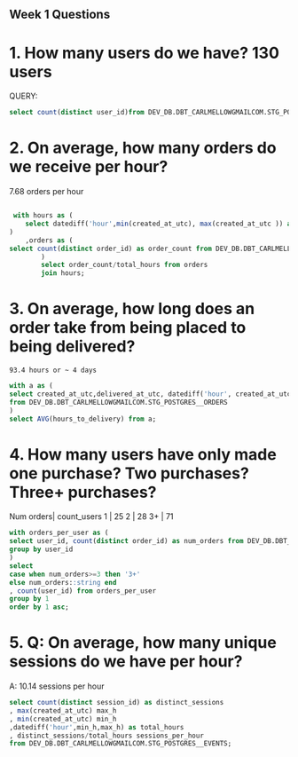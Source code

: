 ## Week 1 Questions 

# 1. How many users do we have? 130 users 
QUERY: 

```SQL
select count(distinct user_id)from DEV_DB.DBT_CARLMELLOWGMAILCOM.STG_POSTGRES__USERS
```

# 2. On average, how many orders do we receive per hour?

7.68 orders per hour 

```SQL

 with hours as (
    select datediff('hour',min(created_at_utc), max(created_at_utc )) as total_hours from DEV_DB.DBT_CARLMELLOWGMAILCOM.STG_POSTGRES__ORDERS
)
    ,orders as (
select count(distinct order_id) as order_count from DEV_DB.DBT_CARLMELLOWGMAILCOM.STG_POSTGRES__ORDERS
        ) 
        select order_count/total_hours from orders
        join hours;
```


# 3. On average, how long does an order take from being placed to being delivered?
    
    93.4 hours or ~ 4 days 

```SQL
with a as (
select created_at_utc,delivered_at_utc, datediff('hour', created_at_utc, delivered_at_utc) as hours_to_delivery
from DEV_DB.DBT_CARLMELLOWGMAILCOM.STG_POSTGRES__ORDERS
) 
select AVG(hours_to_delivery) from a;
```


# 4. How many users have only made one purchase? Two purchases? Three+ purchases?

Num orders| count_users 
1	      | 25
2	      | 28
3+	      | 71

```SQL
with orders_per_user as (
select user_id, count(distinct order_id) as num_orders from DEV_DB.DBT_CARLMELLOWGMAILCOM.STG_POSTGRES__ORDERS
group by user_id
) 
select 
case when num_orders>=3 then '3+'
else num_orders::string end
, count(user_id) from orders_per_user
group by 1
order by 1 asc;

```

# 5. Q: On average, how many unique sessions do we have per hour? 

A: 10.14 sessions per hour 
```SQL
select count(distinct session_id) as distinct_sessions
, max(created_at_utc) max_h
, min(created_at_utc) min_h
,datediff('hour',min_h,max_h) as total_hours
, distinct_sessions/total_hours sessions_per_hour
from DEV_DB.DBT_CARLMELLOWGMAILCOM.STG_POSTGRES__EVENTS;
```